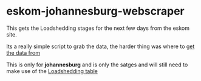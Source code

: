 # eskom-johannesburg-webscraper
This gets the Loadshedding stages for the next few days from the eskom site. 

Its a really simple script to grab the data, the harder thing was where to [get the data from](https://www.citypower.co.za/customers/Pages/Load_Shedding_Downloads.aspx) 

This is only for **johannesburg** and is only the satges and will still need to make use of the [Loadshedding table](https://www.eskom.co.za/distribution/customer-service/outages/municipal-loadshedding-schedules/)

